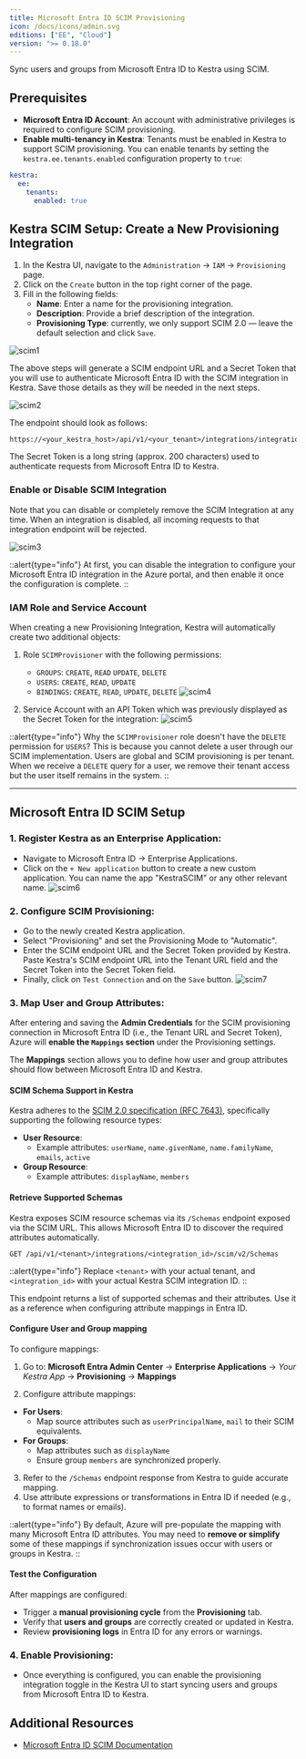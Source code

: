 ```yaml
---
title: Microsoft Entra ID SCIM Provisioning
icon: /docs/icons/admin.svg
editions: ["EE", "Cloud"]
version: ">= 0.18.0"
---
```


Sync users and groups from Microsoft Entra ID to Kestra using SCIM.

## Prerequisites

- **Microsoft Entra ID Account**: An account with administrative privileges is required to configure SCIM provisioning.
- **Enable multi-tenancy in Kestra**: Tenants must be enabled in Kestra to support SCIM provisioning. You can enable tenants by setting the `kestra.ee.tenants.enabled` configuration property to `true`:

```yaml
kestra:
  ee:
    tenants:
      enabled: true
```

## Kestra SCIM Setup: Create a New Provisioning Integration

1. In the Kestra UI, navigate to the `Administration` → `IAM` → `Provisioning` page.
2. Click on the `Create` button in the top right corner of the page.
3. Fill in the following fields:
   - **Name**: Enter a name for the provisioning integration.
   - **Description**: Provide a brief description of the integration.
   - **Provisioning Type**: currently, we only support SCIM 2.0 — leave the default selection and click `Save`.

![scim1](/docs/enterprise/scim1.png)

The above steps will generate a SCIM endpoint URL and a Secret Token that you will use to authenticate Microsoft Entra ID with the SCIM integration in Kestra. Save those details as they will be needed in the next steps.

![scim2](/docs/enterprise/scim2.png)

The endpoint should look as follows:

```
https://<your_kestra_host>/api/v1/<your_tenant>/integrations/integration_id/scim/v2
```

The Secret Token is a long string (approx. 200 characters) used to authenticate requests from Microsoft Entra ID to Kestra.

### Enable or Disable SCIM Integration

Note that you can disable or completely remove the SCIM Integration at any time. When an integration is disabled, all incoming requests to that integration endpoint will be rejected.

![scim3](/docs/enterprise/scim3.png)


::alert{type="info"}
At first, you can disable the integration to configure your Microsoft Entra ID integration in the Azure portal, and then enable it once the configuration is complete.
::

### IAM Role and Service Account

When creating a new Provisioning Integration, Kestra will automatically create two additional objects:

1. Role `SCIMProvisioner` with the following permissions:
   - `GROUPS`: `CREATE`, `READ` `UPDATE`, `DELETE`
   - `USERS`: `CREATE`, `READ`, `UPDATE`
   - `BINDINGS`: `CREATE`, `READ`, `UPDATE`, `DELETE`
  ![scim4](/docs/enterprise/scim4.png)

2. Service Account with an API Token which was previously displayed as the Secret Token for the integration:
  ![scim5](/docs/enterprise/scim5.png)

::alert{type="info"}
Why the `SCIMProvisioner` role doesn't have the `DELETE` permission for `USERS`? This is because you cannot delete a user through our SCIM implementation. Users are global and SCIM provisioning is per tenant. When we receive a `DELETE` query for a user, we remove their tenant access but the user itself remains in the system.
::

---

## Microsoft Entra ID SCIM Setup

### 1. Register Kestra as an Enterprise Application:
   - Navigate to Microsoft Entra ID → Enterprise Applications.
   - Click on the `+ New application` button to create a new custom application. You can name the app "KestraSCIM" or any other relevant name.
  ![scim6](/docs/enterprise/scim6.png)

### 2. Configure SCIM Provisioning:
   - Go to the newly created Kestra application.
   - Select "Provisioning" and set the Provisioning Mode to "Automatic".
   - Enter the SCIM endpoint URL and the Secret Token provided by Kestra. Paste Kestra's SCIM endpoint URL into the Tenant URL field and the Secret Token into the Secret Token field.
   - Finally, click on `Test Connection` and on the `Save` button.
  ![scim7](/docs/enterprise/scim7.png)

### 3. Map User and Group Attributes:

After entering and saving the **Admin Credentials** for the SCIM provisioning connection in Microsoft Entra ID (i.e., the Tenant URL and Secret Token), Azure will **enable the `Mappings` section** under the Provisioning settings.

The **Mappings** section allows you to define how user and group attributes should flow between Microsoft Entra ID and Kestra.

#### SCIM Schema Support in Kestra
Kestra adheres to the [SCIM 2.0 specification (RFC 7643)](https://datatracker.ietf.org/doc/html/rfc7643#section-4), specifically supporting the following resource types:

- **User Resource**:
  - Example attributes: `userName`, `name.givenName`, `name.familyName`, `emails`, `active`
- **Group Resource**:
  - Example attributes: `displayName`, `members`

#### Retrieve Supported Schemas

Kestra exposes SCIM resource schemas via its `/Schemas` endpoint exposed via the SCIM URL. This allows Microsoft Entra ID to discover the required attributes automatically.

```text
GET /api/v1/<tenant>/integrations/<integration_id>/scim/v2/Schemas
```

::alert{type="info"}
Replace `<tenant>` with your actual tenant, and `<integration_id>` with your actual Kestra SCIM integration ID.
::

This endpoint returns a list of supported schemas and their attributes. Use it as a reference when configuring attribute mappings in Entra ID.

#### Configure User and Group mapping

To configure mappings:

1. Go to:
   **Microsoft Entra Admin Center** → **Enterprise Applications** → *Your Kestra App* → **Provisioning** → **Mappings**

2. Configure attribute mappings:
  - **For Users**:
    - Map source attributes such as `userPrincipalName`, `mail` to their SCIM equivalents.
  - **For Groups**:
    - Map attributes such as `displayName`
    - Ensure group `members` are synchronized properly.
3. Refer to the `/Schemas` endpoint response from Kestra to guide accurate mapping.
4. Use attribute expressions or transformations in Entra ID if needed (e.g., to format names or emails).

::alert{type="info"}
By default, Azure will pre-populate the mapping with many Microsoft Entra ID attributes. You may need to **remove or simplify** some of these mappings if synchronization issues occur with users or groups in Kestra.
::

#### Test the Configuration
After mappings are configured:

- Trigger a **manual provisioning cycle** from the **Provisioning** tab.
- Verify that **users and groups** are correctly created or updated in Kestra.
- Review **provisioning logs** in Entra ID for any errors or warnings.

### 4. Enable Provisioning:
   - Once everything is configured, you can enable the provisioning integration toggle in the Kestra UI to start syncing users and groups from Microsoft Entra ID to Kestra.

## Additional Resources

- [Microsoft Entra ID SCIM Documentation](https://docs.microsoft.com/en-us/azure/active-directory/app-provisioning/)
